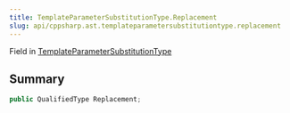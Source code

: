 ```yaml
---
title: TemplateParameterSubstitutionType.Replacement
slug: api/cppsharp.ast.templateparametersubstitutiontype.replacement
---
```

Field in [TemplateParameterSubstitutionType](/api/cppsharp/ast/templateparametersubstitutiontype)

## Summary



```csharp
public QualifiedType Replacement;
```

